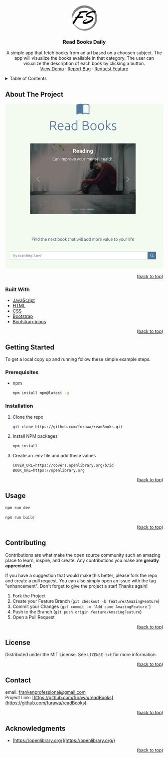 <div id="top"></div>
<!-- PROJECT LOGO -->
<br />
<div align="center">
  <a href="https://github.com/furawa/readBooks">
    <img src="./src/assets/images/favicon.png" alt="Logo" width="80" height="80">
  </a>

<h3 align="center">Read Books Daily</h3>

  <p align="center">
    A simple app that fetch books from an url based on a choosen subject.   
    The app will visualize the books available in that category.      
    The user can visualize the description of each book by clicking a button. 
    <br />
    <a href="https://readbooks-daily.netlify.app">View Demo</a>
    ·
    <a href="https://github.com/furawa/readBooks/issues">Report Bug</a>
    ·
    <a href="https://github.com/furawa/readBooks/issues">Request Feature</a>
  </p>
</div>



<!-- TABLE OF CONTENTS -->
<details>
  <summary>Table of Contents</summary>
  <ol>
    <li>
      <a href="#about-the-project">About The Project</a>
      <ul>
        <li><a href="#built-with">Built With</a></li>
      </ul>
    </li>
    <li>
      <a href="#getting-started">Getting Started</a>
      <ul>
        <li><a href="#prerequisites">Prerequisites</a></li>
        <li><a href="#installation">Installation</a></li>
      </ul>
    </li>
    <li><a href="#usage">Usage</a></li>
    <li><a href="#contributing">Contributing</a></li>
    <li><a href="#license">License</a></li>
    <li><a href="#contact">Contact</a></li>
    <li><a href="#acknowledgments">Acknowledgments</a></li>
  </ol>
</details>

<!-- ABOUT THE PROJECT -->
## About The Project  
<div align="center">
  <a href="https://readbooks-daily.netlify.app">
    <img src="./src/assets/images/readbooks_screenshot-average.jpeg">
  </a>
</div>
<p align="right">(<a href="#top">back to top</a>)</p>

### Built With

* [JavaScript](https://www.w3schools.com/js/)
* [HTML](https://www.w3schools.com/html/)
* [CSS](https://www.w3schools.com/css/)
* [Bootstrap](https://getbootstrap.com)
* [Bootstrap-icons](https://icons.getbootstrap.com/)

<p align="right">(<a href="#top">back to top</a>)</p>

<!-- GETTING STARTED -->
## Getting Started

To get a local copy up and running follow these simple example steps.

### Prerequisites

* npm
  ```sh
  npm install npm@latest -g
  ```

### Installation

1. Clone the repo
   ```sh
   git clone https://github.com/furawa/readBooks.git
   ```
2. Install NPM packages
   ```sh
   npm install
   ```
3. Create an .env file and add these values
   ```
   COVER_URL=https://covers.openlibrary.org/b/id
   BOOK_URL=https://openlibrary.org
   ```

<p align="right">(<a href="#top">back to top</a>)</p>


<!-- USAGE EXAMPLES -->
## Usage

```sh
npm run dev
```
```sh
npm run build
```

<p align="right">(<a href="#top">back to top</a>)</p>

<!-- CONTRIBUTING -->
## Contributing

Contributions are what make the open source community such an amazing place to learn, inspire, and create. Any contributions you make are **greatly appreciated**.

If you have a suggestion that would make this better, please fork the repo and create a pull request. You can also simply open an issue with the tag "enhancement".
Don't forget to give the project a star! Thanks again!

1. Fork the Project
2. Create your Feature Branch (`git checkout -b feature/AmazingFeature`)
3. Commit your Changes (`git commit -m 'Add some AmazingFeature'`)
4. Push to the Branch (`git push origin feature/AmazingFeature`)
5. Open a Pull Request

<p align="right">(<a href="#top">back to top</a>)</p>


<!-- LICENSE -->
## License

Distributed under the MIT License. See `LICENSE.txt` for more information.

<p align="right">(<a href="#top">back to top</a>)</p>



<!-- CONTACT -->
## Contact
email: frankenprofessional@gmail.com  
Project Link: [https://github.com/furawa/readBooks](https://github.com/furawa/readBooks)

<p align="right">(<a href="#top">back to top</a>)</p>

<!-- ACKNOWLEDGMENTS -->
## Acknowledgments

* [https://openlibrary.org/](https://openlibrary.org/)

<p align="right">(<a href="#top">back to top</a>)</p>



<!-- MARKDOWN LINKS & IMAGES -->
<!-- https://www.markdownguide.org/basic-syntax/#reference-style-links -->
[contributors-shield]: https://img.shields.io/github/contributors/furawa/readBooks.svg?style=for-the-badge
[contributors-url]: https://github.com/furawa/readBooks/graphs/contributors
[forks-shield]: https://img.shields.io/github/forks/furawa/readBooks.svg?style=for-the-badge
[forks-url]: https://github.com/furawa/readBooks/network/members
[stars-shield]: https://img.shields.io/github/stars/furawa/readBooks.svg?style=for-the-badge
[stars-url]: https://github.com/furawa/readBooks/stargazers
[issues-shield]: https://img.shields.io/github/issues/furawa/readBooks.svg?style=for-the-badge
[issues-url]: https://github.com/furawa/readBooks/issues
[license-shield]: https://img.shields.io/github/license/furawa/readBooks.svg?style=for-the-badge
[license-url]: https://github.com/furawa/readBooks/blob/master/LICENSE.txt
[linkedin-shield]: https://img.shields.io/badge/-LinkedIn-black.svg?style=for-the-badge&logo=linkedin&colorB=555
[linkedin-url]: https://linkedin.com/in/linkedin_username
